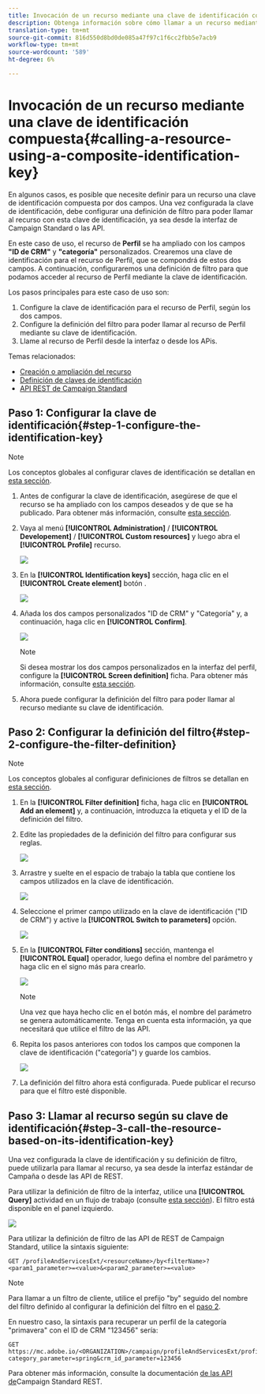 ```yaml
---
title: Invocación de un recurso mediante una clave de identificación compuesta
description: Obtenga información sobre cómo llamar a un recurso mediante una clave de identificación compuesta
translation-type: tm+mt
source-git-commit: 816d550d8bd0de085a47f97c1f6cc2fbb5e7acb9
workflow-type: tm+mt
source-wordcount: '589'
ht-degree: 6%

---
```



# Invocación de un recurso mediante una clave de identificación compuesta{#calling-a-resource-using-a-composite-identification-key}

En algunos casos, es posible que necesite definir para un recurso una clave de identificación compuesta por dos campos. Una vez configurada la clave de identificación, debe configurar una definición de filtro para poder llamar al recurso con esta clave de identificación, ya sea desde la interfaz de Campaign Standard o las API.

En este caso de uso, el recurso de **Perfil** se ha ampliado con los campos **&quot;ID de CRM&quot;** y **&quot;categoría&quot;** personalizados. Crearemos una clave de identificación para el recurso de Perfil, que se compondrá de estos dos campos. A continuación, configuraremos una definición de filtro para que podamos acceder al recurso de Perfil mediante la clave de identificación.

Los pasos principales para este caso de uso son:

1. Configure la clave de identificación para el recurso de Perfil, según los dos campos.
1. Configure la definición del filtro para poder llamar al recurso de Perfil mediante su clave de identificación.
1. Llame al recurso de Perfil desde la interfaz o desde los APis.

Temas relacionados:

* [Creación o ampliación del recurso](../../developing/using/creating-or-extending-the-resource.md)
* [Definición de claves de identificación](../../developing/using/configuring-the-resource-s-data-structure.md#defining-identification-keys)
* [API REST de Campaign Standard](../../api/using/get-started-apis.md)

## Paso 1: Configurar la clave de identificación{#step-1-configure-the-identification-key}

>[!NOTE]
> Los conceptos globales al configurar claves de identificación se detallan en [esta sección](../../developing/using/configuring-the-resource-s-data-structure.md#defining-identification-keys).

1. Antes de configurar la clave de identificación, asegúrese de que el recurso se ha ampliado con los campos deseados y de que se ha publicado. Para obtener más información, consulte [esta sección](../../developing/using/creating-or-extending-the-resource.md).

1. Vaya al menú **[!UICONTROL Administration]** / **[!UICONTROL Developement]** / **[!UICONTROL Custom resources]** y luego abra el **[!UICONTROL Profile]** recurso.

   ![](assets/uc_idkey1.png)

1. En la **[!UICONTROL Identification keys]** sección, haga clic en el **[!UICONTROL Create element]** botón .

   ![](assets/uc_idkey2.png)

1. Añada los dos campos personalizados &quot;ID de CRM&quot; y &quot;Categoría&quot; y, a continuación, haga clic en **[!UICONTROL Confirm]**.

   ![](assets/uc_idkey3.png)

   >[!NOTE]
   > Si desea mostrar los dos campos personalizados en la interfaz del perfil, configure la **[!UICONTROL Screen definition]** ficha. Para obtener más información, consulte [esta sección](../../developing/using/configuring-the-screen-definition.md).

1. Ahora puede configurar la definición del filtro para poder llamar al recurso mediante su clave de identificación.

## Paso 2: Configurar la definición del filtro{#step-2-configure-the-filter-definition}

>[!NOTE]
> Los conceptos globales al configurar definiciones de filtros se detallan en [esta sección](../../developing/using/configuring-filter-definition.md).

1. En la **[!UICONTROL Filter definition]** ficha, haga clic en **[!UICONTROL Add an element]** y, a continuación, introduzca la etiqueta y el ID de la definición del filtro.

1. Edite las propiedades de la definición del filtro para configurar sus reglas.

   ![](assets/uc_idkey4.png)

1. Arrastre y suelte en el espacio de trabajo la tabla que contiene los campos utilizados en la clave de identificación.

   ![](assets/uc_idkey5.png)

1. Seleccione el primer campo utilizado en la clave de identificación (&quot;ID de CRM&quot;) y active la **[!UICONTROL Switch to parameters]** opción.

   ![](assets/uc_idkey6.png)

1. En la **[!UICONTROL Filter conditions]** sección, mantenga el **[!UICONTROL Equal]** operador, luego defina el nombre del parámetro y haga clic en el signo más para crearlo.

   ![](assets/uc_idkey7.png)

   >[!NOTE]
   > Una vez que haya hecho clic en el botón más, el nombre del parámetro se genera automáticamente. Tenga en cuenta esta información, ya que necesitará que utilice el filtro de las API.

1. Repita los pasos anteriores con todos los campos que componen la clave de identificación (&quot;categoría&quot;) y guarde los cambios.

   ![](assets/uc_idkey8.png)

1. La definición del filtro ahora está configurada. Puede publicar el recurso para que el filtro esté disponible.

## Paso 3: Llamar al recurso según su clave de identificación{#step-3-call-the-resource-based-on-its-identification-key}

Una vez configurada la clave de identificación y su definición de filtro, puede utilizarla para llamar al recurso, ya sea desde la interfaz estándar de Campaña o desde las API de REST.

Para utilizar la definición de filtro de la interfaz, utilice una **[!UICONTROL Query]** actividad en un flujo de trabajo (consulte [esta sección](../../automating/using/query.md)). El filtro está disponible en el panel izquierdo.

![](assets/uc_idkey9.png)

Para utilizar la definición de filtro de las API de REST de Campaign Standard, utilice la sintaxis siguiente:

```
GET /profileAndServicesExt/<resourceName>/by<filterName>?<param1_parameter>=<value>&<param2_parameter>=<value>
```

>[!NOTE]
>Para llamar a un filtro de cliente, utilice el prefijo &quot;by&quot; seguido del nombre del filtro definido al configurar la definición del filtro en el [paso 2](../../developing/using/uc-calling-resource-id-key.md#step-2-configure-the-filter-definition).

En nuestro caso, la sintaxis para recuperar un perfil de la categoría &quot;primavera&quot; con el ID de CRM &quot;123456&quot; sería:

```
GET https://mc.adobe.io/<ORGANIZATION>/campaign/profileAndServicesExt/profile/byidentification_key?category_parameter=spring&crm_id_parameter=123456
```

Para obtener más información, consulte la documentación [de las API de](../../api/using/filtering.md)Campaign Standard REST.
